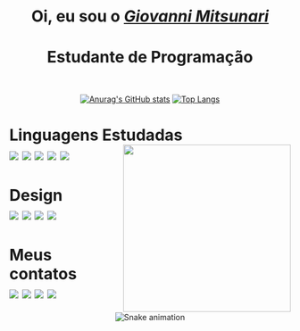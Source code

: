 <div>
  <h1 align="center"> Oi, eu sou o <a href="https://www.linkedin.com/in/giovanni-mitsunari-206ba8174/"><i> Giovanni Mitsunari
    </i></a></h1>
 <h1 align="center">Estudante de Programação </h1>
  </a><br>
</div>

<div align="center">
  <a href="https://github.com/gimitsunari">

  [![Anurag's GitHub stats](https://github-readme-stats.vercel.app/api?username=gimitsusnari)](https://github.com/gimitsunari/github-readme-stats)
 [![Top Langs](https://github-readme-stats.vercel.app/api/top-langs/?username=gimitssunari)](https://github.com/gimitsunari/github-readme-stats)
    
  </a>

<div align="left" valign="top"><h1> Linguagens Estudadas<br>
  
  <img align="center" src="https://img.shields.io/badge/HTML5-E34F26?style=for-the-badge&logo=html5&logoColor=white">
  <img align="center" src="https://img.shields.io/badge/CSS3-1572B6?style=for-the-badge&logo=css3&logoColor=white">
  <img align="center" src="https://img.shields.io/badge/JavaScript-F7DF1E?style=for-the-badge&logo=javascript&logoColor=black">
  <img align="center" src="https://img.shields.io/badge/Python-14354C?style=for-the-badge&logo=python&logoColor=white">
  <img align="center" src="https://img.shields.io/badge/PHP-777BB4?style=for-the-badge&logo=php&logoColor=white">
  <img align="right" height="300" src="https://acegif.com/wp-content/gif/confetti-10.gif">
  
</div></h1>

<div align="left" valign="top"><h1> Design <br>
  
  <img align="center" src="https://aleen42.github.io/badges/src/photoshop.svg">
  <img align="center" src="https://aleen42.github.io/badges/src/illustrator.svg">
  <img align="center" src="https://aleen42.github.io/badges/src/premiere.svg">
  <img align="center" src="https://aleen42.github.io/badges/src/after_effects.svg">
</div></h1>

<div align="left"><h1>Meus contatos <br>
  <a href="https://www.instagram.com/giovannimitsunari/" target="_blank"><img src="https://img.shields.io/badge/-Instagram-%23E4405F?style=for-the-badge&logo=instagram&logoColor=white" target="_blank"></a>
  <a href="https://www.facebook.com/giovanni.mitsunari" target="_blank"><img src="https://img.shields.io/badge/Facebook-1877F2?style=for-the-badge&logo=facebook&logoColor=white" target="_blank"></a>
  <a href="https://www.linkedin.com/in/giovanni-mitsunari-206ba8174/" target="_blank"><img src="https://img.shields.io/badge/-LinkedIn-%230077B5?style=for-the-badge&logo=linkedin&logoColor=white" target="_blank"></a> 
  <a href="mailto:gimitsunari@hotmail.com"><img src="https://img.shields.io/badge/Gmail-D14836?style=for-the-badge&logo=gmail&logoColor=white" target="_blank"></a>
</div>

  <div align="center"></h1>
  
  ![Snake animation](https://github.com/danielbped/danielbped/blob/output/github-contribution-grid-snake.svg)
  
</div>
